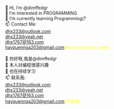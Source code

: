  👋 Hi, I’m @dimffedgr<br>
 👀 I’m interested in PROGRAMMING<br>
 🌱 I’m currently learning Programming(?<br>
 📫 Contact Me:<br>
 dhx233@outlook.com<br>
 dhx233@yeah.net<br>
 dhx1767@163.com<br>
 hayquennga203@gmail.com<font color="yellow">(Not commonly used)</font><br>
 <br>
 👋 你好呀,我是@dimffedgr<br>
 👀 本人对编程很感兴趣<br>
 🌱 也在持续学习<br>
 📫 联系我:<br>
 dhx233@outlook.com<br>
 dhx233@yeah.net<br>
 dhx1767@163.com<br>
 hayquennga203@gmail.com<font color="yellow">(不常用)</font><br>

<!---
dimffedgr/dimffedgr is a ✨ special ✨ repository because its `README.md` (this file) appears on your GitHub profile.
You can click the Preview link to take a look at your changes.
--->
